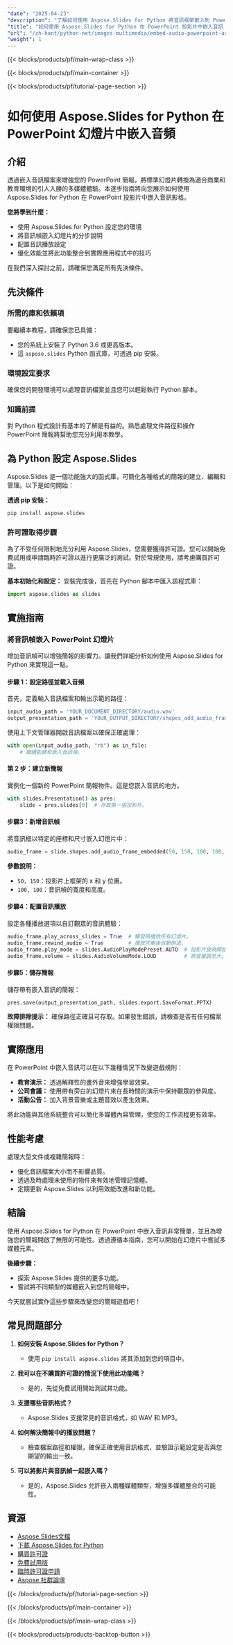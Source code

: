 ```yaml
---
"date": "2025-04-23"
"description": "了解如何使用 Aspose.Slides for Python 將音訊框架嵌入到 PowerPoint 簡報中。請按照本逐步指南使用多媒體元素增強您的投影片。"
"title": "如何使用 Aspose.Slides for Python 在 PowerPoint 投影片中嵌入音訊 |逐步指南"
"url": "/zh-hant/python-net/images-multimedia/embed-audio-powerpoint-aspose-slides-python/"
"weight": 1
---
```


{{< blocks/products/pf/main-wrap-class >}}

{{< blocks/products/pf/main-container >}}

{{< blocks/products/pf/tutorial-page-section >}}
# 如何使用 Aspose.Slides for Python 在 PowerPoint 幻燈片中嵌入音頻

## 介紹

透過嵌入音訊檔案來增強您的 PowerPoint 簡報，將標準幻燈片轉換為適合商業和教育環境的引人入勝的多媒體體驗。本逐步指南將向您展示如何使用 Aspose.Slides for Python 在 PowerPoint 投影片中嵌入音訊影格。

**您將學到什麼：**
- 使用 Aspose.Slides for Python 設定您的環境
- 將音訊幀嵌入幻燈片的分步說明
- 配置音訊播放設定
- 優化效能並將此功能整合到實際應用程式中的技巧

在我們深入探討之前，請確保您滿足所有先決條件。

## 先決條件

### 所需的庫和依賴項

要繼續本教程，請確保您已具備：
- 您的系統上安裝了 Python 3.6 或更高版本。
- 這 `aspose.slides` Python 函式庫，可透過 pip 安裝。

### 環境設定要求

確保您的開發環境可以處理音訊檔案並且您可以輕鬆執行 Python 腳本。

### 知識前提

對 Python 程式設計有基本的了解是有益的。熟悉處理文件路徑和操作 PowerPoint 簡報將幫助您充分利用本教學。

## 為 Python 設定 Aspose.Slides

Aspose.Slides 是一個功能強大的函式庫，可簡化各種格式的簡報的建立、編輯和管理。以下是如何開始：

**透過 pip 安裝：**
```bash
pip install aspose.slides
```

### 許可證取得步驟

為了不受任何限制地充分利用 Aspose.Slides，您需要獲得許可證。您可以開始免費試用或申請臨時許可證以進行更廣泛的測試。對於常規使用，請考慮購買許可證。

**基本初始化和設定：**
安裝完成後，首先在 Python 腳本中匯入該程式庫：
```python
import aspose.slides as slides
```

## 實施指南

### 將音訊幀嵌入 PowerPoint 幻燈片

增加音訊幀可以增強簡報的影響力。讓我們詳細分析如何使用 Aspose.Slides for Python 來實現這一點。

#### 步驟 1：設定路徑並載入音頻

首先，定義輸入音訊檔案和輸出示範的路徑：
```python
input_audio_path = 'YOUR_DOCUMENT_DIRECTORY/audio.wav'
output_presentation_path = 'YOUR_OUTPUT_DIRECTORY/shapes_add_audio_frame_out.pptx'
```
使用上下文管理器開啟音訊檔案以確保正確處理：
```python
with open(input_audio_path, "rb") as in_file:
    # 繼續創建和嵌入音訊幀。
```

#### 第 2 步：建立新簡報

實例化一個新的 PowerPoint 簡報物件。這是您嵌入音訊的地方。
```python
with slides.Presentation() as pres:
    slide = pres.slides[0]  # 存取第一張投影片。
```

#### 步驟3：新增音訊幀

將音訊框以特定的座標和尺寸嵌入幻燈片中：
```python
audio_frame = slide.shapes.add_audio_frame_embedded(50, 150, 100, 100, in_file)
```
**參數說明：**
- `50, 150`：投影片上框架的 x 和 y 位置。
- `100, 100`：音訊幀的寬度和高度。

#### 步驟4：配置音訊播放

設定各種播放選項以自訂觀眾的音訊體驗：
```python
audio_frame.play_across_slides = True  # 觸發時播放所有幻燈片。
audio_frame.rewind_audio = True        # 播放完畢後自動倒退。
audio_frame.play_mode = slides.AudioPlayModePreset.AUTO  # 投影片放映開始時自動播放。
audio_frame.volume = slides.AudioVolumeMode.LOUD         # 將音量調至大。
```

#### 步驟5：儲存簡報

儲存帶有嵌入音訊的簡報：
```python
pres.save(output_presentation_path, slides.export.SaveFormat.PPTX)
```
**故障排除提示：** 確保路徑正確且可存取。如果發生錯誤，請檢查是否有任何檔案權限問題。

## 實際應用

在 PowerPoint 中嵌入音訊可以在以下幾種情況下改變遊戲規則：
- **教育演示：** 透過解釋性的畫外音來增強學習效果。
- **公司會議：** 使用帶有旁白的幻燈片來在長時間的演示中保持觀眾的參與度。
- **活動公告：** 加入背景音樂或主題音效以產生效果。

將此功能與其他系統整合可以簡化多媒體內容管理，使您的工作流程更有效率。

## 性能考慮

處理大型文件或複雜簡報時：
- 優化音訊檔案大小而不影響品質。
- 透過及時處理未使用的物件來有效地管理記憶體。
- 定期更新 Aspose.Slides 以利用效能改進和新功能。

## 結論

使用 Aspose.Slides for Python 在 PowerPoint 中嵌入音訊非常簡單，並且為增強您的簡報開啟了無限的可能性。透過遵循本指南，您可以開始在幻燈片中嘗試多媒體元素。

**後續步驟：**
- 探索 Aspose.Slides 提供的更多功能。
- 嘗試將不同類型的媒體嵌入到您的簡報中。

今天就嘗試實作這些步驟來改變您的簡報遊戲吧！

## 常見問題部分

1. **如何安裝 Aspose.Slides for Python？**
   - 使用 `pip install aspose.slides` 將其添加到您的項目中。

2. **我可以在不購買許可證的情況下使用此功能嗎？**
   - 是的，先從免費試用開始測試其功能。

3. **支援哪些音訊格式？**
   - Aspose.Slides 支援常見的音訊格式，如 WAV 和 MP3。

4. **如何解決簡報中的播放問題？**
   - 檢查檔案路徑和權限，確保正確使用音訊格式，並驗證示範設定是否與您期望的輸出一致。

5. **可以將影片與音訊幀一起嵌入嗎？**
   - 是的，Aspose.Slides 允許嵌入兩種媒體類型，增強多媒體整合的可能性。

## 資源

- [Aspose.Slides文檔](https://reference.aspose.com/slides/python-net/)
- [下載 Aspose.Slides for Python](https://releases.aspose.com/slides/python-net/)
- [購買許可證](https://purchase.aspose.com/buy)
- [免費試用版](https://releases.aspose.com/slides/python-net/)
- [臨時許可證申請](https://purchase.aspose.com/temporary-license/)
- [Aspose 社群論壇](https://forum.aspose.com/c/slides/11)

{{< /blocks/products/pf/tutorial-page-section >}}

{{< /blocks/products/pf/main-container >}}

{{< /blocks/products/pf/main-wrap-class >}}

{{< blocks/products/products-backtop-button >}}